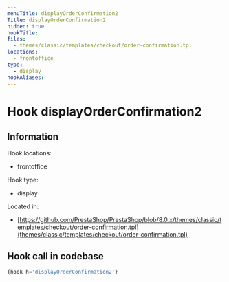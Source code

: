```yaml
---
menuTitle: displayOrderConfirmation2
Title: displayOrderConfirmation2
hidden: true
hookTitle: 
files:
  - themes/classic/templates/checkout/order-confirmation.tpl
locations:
  - frontoffice
type:
  - display
hookAliases:
---
```


# Hook displayOrderConfirmation2

## Information

Hook locations: 
  - frontoffice

Hook type: 
  - display

Located in: 
  - [https://github.com/PrestaShop/PrestaShop/blob/8.0.x/themes/classic/templates/checkout/order-confirmation.tpl](themes/classic/templates/checkout/order-confirmation.tpl)

## Hook call in codebase

```php
{hook h='displayOrderConfirmation2'}
```
